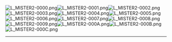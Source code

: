 ![L_MISTER2-0000.png](https://raw.githubusercontent.com/Klokinator/FE-Repo/main/Portrait%20Repository/FE09%20Mugs%20(Path%20of%20Radiance)/FE9%20Vanilla%20Mugs%20(Ingame%20Rips)/Generic%20Mister%202/L_MISTER2-0000.png "L_MISTER2-0000.png")![L_MISTER2-0001.png](https://raw.githubusercontent.com/Klokinator/FE-Repo/main/Portrait%20Repository/FE09%20Mugs%20(Path%20of%20Radiance)/FE9%20Vanilla%20Mugs%20(Ingame%20Rips)/Generic%20Mister%202/L_MISTER2-0001.png "L_MISTER2-0001.png")![L_MISTER2-0002.png](https://raw.githubusercontent.com/Klokinator/FE-Repo/main/Portrait%20Repository/FE09%20Mugs%20(Path%20of%20Radiance)/FE9%20Vanilla%20Mugs%20(Ingame%20Rips)/Generic%20Mister%202/L_MISTER2-0002.png "L_MISTER2-0002.png")![L_MISTER2-0003.png](https://raw.githubusercontent.com/Klokinator/FE-Repo/main/Portrait%20Repository/FE09%20Mugs%20(Path%20of%20Radiance)/FE9%20Vanilla%20Mugs%20(Ingame%20Rips)/Generic%20Mister%202/L_MISTER2-0003.png "L_MISTER2-0003.png")![L_MISTER2-0004.png](https://raw.githubusercontent.com/Klokinator/FE-Repo/main/Portrait%20Repository/FE09%20Mugs%20(Path%20of%20Radiance)/FE9%20Vanilla%20Mugs%20(Ingame%20Rips)/Generic%20Mister%202/L_MISTER2-0004.png "L_MISTER2-0004.png")![L_MISTER2-0005.png](https://raw.githubusercontent.com/Klokinator/FE-Repo/main/Portrait%20Repository/FE09%20Mugs%20(Path%20of%20Radiance)/FE9%20Vanilla%20Mugs%20(Ingame%20Rips)/Generic%20Mister%202/L_MISTER2-0005.png "L_MISTER2-0005.png")![L_MISTER2-0006.png](https://raw.githubusercontent.com/Klokinator/FE-Repo/main/Portrait%20Repository/FE09%20Mugs%20(Path%20of%20Radiance)/FE9%20Vanilla%20Mugs%20(Ingame%20Rips)/Generic%20Mister%202/L_MISTER2-0006.png "L_MISTER2-0006.png")![L_MISTER2-0007.png](https://raw.githubusercontent.com/Klokinator/FE-Repo/main/Portrait%20Repository/FE09%20Mugs%20(Path%20of%20Radiance)/FE9%20Vanilla%20Mugs%20(Ingame%20Rips)/Generic%20Mister%202/L_MISTER2-0007.png "L_MISTER2-0007.png")![L_MISTER2-0008.png](https://raw.githubusercontent.com/Klokinator/FE-Repo/main/Portrait%20Repository/FE09%20Mugs%20(Path%20of%20Radiance)/FE9%20Vanilla%20Mugs%20(Ingame%20Rips)/Generic%20Mister%202/L_MISTER2-0008.png "L_MISTER2-0008.png")![L_MISTER2-0009.png](https://raw.githubusercontent.com/Klokinator/FE-Repo/main/Portrait%20Repository/FE09%20Mugs%20(Path%20of%20Radiance)/FE9%20Vanilla%20Mugs%20(Ingame%20Rips)/Generic%20Mister%202/L_MISTER2-0009.png "L_MISTER2-0009.png")![L_MISTER2-000A.png](https://raw.githubusercontent.com/Klokinator/FE-Repo/main/Portrait%20Repository/FE09%20Mugs%20(Path%20of%20Radiance)/FE9%20Vanilla%20Mugs%20(Ingame%20Rips)/Generic%20Mister%202/L_MISTER2-000A.png "L_MISTER2-000A.png")![L_MISTER2-000B.png](https://raw.githubusercontent.com/Klokinator/FE-Repo/main/Portrait%20Repository/FE09%20Mugs%20(Path%20of%20Radiance)/FE9%20Vanilla%20Mugs%20(Ingame%20Rips)/Generic%20Mister%202/L_MISTER2-000B.png "L_MISTER2-000B.png")![L_MISTER2-000C.png](https://raw.githubusercontent.com/Klokinator/FE-Repo/main/Portrait%20Repository/FE09%20Mugs%20(Path%20of%20Radiance)/FE9%20Vanilla%20Mugs%20(Ingame%20Rips)/Generic%20Mister%202/L_MISTER2-000C.png "L_MISTER2-000C.png")



----

